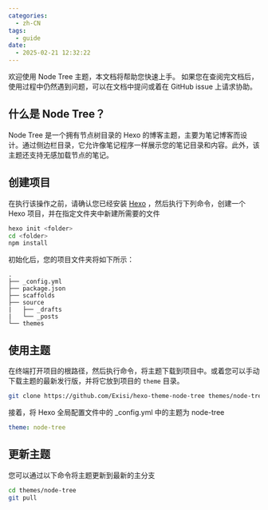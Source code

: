 ```yaml
---
categories:
  - zh-CN
tags:
  - guide
date:
  - 2025-02-21 12:32:22
---
```


欢迎使用 Node Tree 主题，本文档将帮助您快速上手。 如果您在查阅完文档后，使用过程中仍然遇到问题，可以在文档中提问或着在 GitHub issue 上请求协助。

## 什么是 Node Tree？

Node Tree 是一个拥有节点树目录的 Hexo 的博客主题，主要为笔记博客而设计。通过侧边栏目录，它允许像笔记程序一样展示您的笔记目录和内容。此外，该主题还支持无感加载节点的笔记。

## 创建项目

在执行该操作之前，请确认您已经安装 [Hexo](https://hexo.io/zh-cn/docs/) ，然后执行下列命令，创建一个 Hexo 项目，并在指定文件夹中新建所需要的文件

``` bash
hexo init <folder>
cd <folder>
npm install
```

初始化后，您的项目文件夹将如下所示：

```
.
├── _config.yml
├── package.json
├── scaffolds
├── source
|   ├── _drafts
|   └── _posts
└── themes
```

## 使用主题
在终端打开项目的根路径，然后执行命令，将主题下载到项目中。或着您可以手动下载主题的最新发行版，并将它放到项目的 `theme` 目录。

``` bash
git clone https://github.com/Exisi/hexo-theme-node-tree themes/node-tree
```

接着，将 Hexo 全局配置文件中的 _config.yml 中的主题为 node-tree

``` yaml
theme: node-tree
```

## 更新主题
您可以通过以下命令将主题更新到最新的主分支

``` bash
cd themes/node-tree
git pull
```